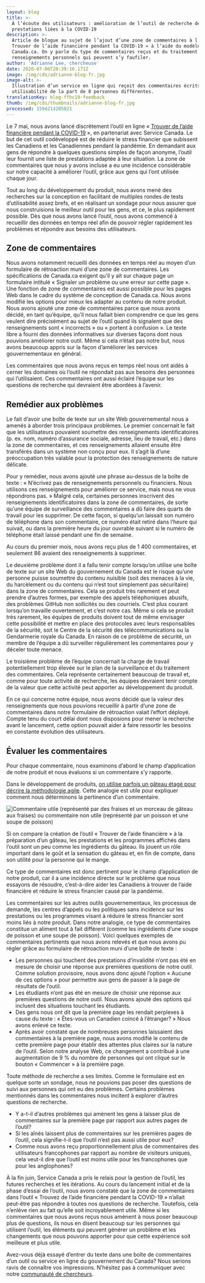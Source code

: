 ```yaml
---
layout: blog
title: >-
  À l’écoute des utilisateurs : amélioration de l’outil de recherche de
  prestations liées à la COVID-19
description: >-
  Article de blogue au sujet de l’ajout d’une zone de commentaires à l’outil «
  Trouver de l’aide financière pendant la COVID-19 » à l’aide du modèle de
  Canada.ca. On y parle du type de commentaires reçus et du traitement des
  renseignements personnels qui peuvent s’y faufiler.
author: 'Adrianne Lee, chercheuse'
date: 2020-07-06T20:39:16.171Z
image: /img/cds/adrianne-blog-fr.jpg
image-alt: >-
  Illustration d’un service en ligne qui reçoit des commentaires écrits sur son
  utilisabilité de la part de 8 personnes différentes.
translationKey: blog-ffhc19-feedback
thumb: /img/cds/thumbnails/adrianne-blog-fr.jpg
processed: 1594214285021
---
```

Le 7 mai, nous avons lancé discrètement l’outil en ligne « [Trouver de l’aide financière pendant la COVID-19](https://covid-prestations.alpha.canada.ca/fr/debut) », en partenariat avec Service Canada. Le but de cet outil codéveloppé est de réduire le stress financier que subissent les Canadiens et les Canadiennes pendant la pandémie. En demandant aux gens de répondre à quelques questions simples de façon anonyme, l’outil leur fournit une liste de prestations adaptée à leur situation. La zone de commentaires que nous y avons incluse a eu une incidence considérable sur notre capacité à améliorer l’outil, grâce aux gens qui l’ont utilisée chaque jour. 

Tout au long du développement du produit, nous avons mené des recherches sur la conception en facilitant de multiples rondes de tests d’utilisabilité assez brefs, et en réalisant un sondage pour nous assurer que nous construisions le meilleur outil pour les gens, et ce, le plus rapidement possible. Dès que nous avons lancé l’outil, nous avons commencé à recueillir des données en temps réel afin de pouvoir régler rapidement les problèmes et répondre aux besoins des utilisateurs.

## Zone de commentaires

Nous avons notamment recueilli des données en temps réel au moyen d’un formulaire de rétroaction muni d’une zone de commentaires. Les spécifications de Canada.ca exigent qu’il y ait sur chaque page un formulaire intitulé « Signaler un problème ou une erreur sur cette page ». Une fonction de zone de commentaires est aussi possible pour les pages Web dans le cadre du système de conception de Canada.ca. Nous avons modifié les options pour mieux les adapter au contenu de notre produit. Nous avons ajouté une zone de commentaires parce que nous avons décidé, en tant qu’équipe, qu’il nous fallait bien comprendre ce que les gens veulent dire précisément au sujet de l’outil quand ils signalent que des renseignements sont « incorrects » ou « portent à confusion ». Le texte libre a fourni des données informatives sur diverses façons dont nous pouvions améliorer notre outil. Même si cela n’était pas notre but, nous avons beaucoup appris sur la façon d’améliorer les services gouvernementaux en général.

Les commentaires que nous avons reçus en temps réel nous ont aidés à cerner les domaines où l’outil ne répondait pas aux besoins des personnes qui l’utilisaient. Ces commentaires ont aussi éclairé l’équipe sur les questions de recherche qui devraient être abordées à l’avenir.

## Remédier aux problèmes

Le fait d’avoir une boîte de texte sur un site Web gouvernemental nous a amenés à aborder trois principaux problèmes. Le premier concernait le fait que les utilisateurs pouvaient soumettre des renseignements identificatoires (p. ex. nom, numéro d’assurance sociale, adresse, lieu de travail, etc.) dans la zone de commentaires, et ces renseignements allaient ensuite être transférés dans un système non conçu pour eux. Il s’agit là d’une préoccupation très valable pour la protection des renseignements de nature délicate. 

Pour y remédier, nous avons ajouté une phrase au-dessus de la boîte de texte : « N’écrivez pas de renseignements personnels ou financiers. Nous utilisons ces renseignements pour améliorer ce service, mais nous ne vous répondrons pas. » Malgré cela, certaines personnes inscrivent des renseignements identificatoires dans la zone de commentaires, de sorte qu’une équipe de surveillance des commentaires a dû faire des quarts de travail pour les supprimer. De cette façon, si quelqu’un laissait son numéro de téléphone dans son commentaire, ce numéro était retiré dans l’heure qui suivait, ou dans la première heure du jour ouvrable suivant si le numéro de téléphone était laissé pendant une fin de semaine. 

Au cours du premier mois, nous avons reçu plus de 1 400 commentaires, et seulement 86 avaient des renseignements à supprimer. 

Le deuxième problème dont il a fallu tenir compte lorsqu’on utilise une boîte de texte sur un site Web du gouvernement du Canada est le risque qu’une personne puisse soumettre du contenu nuisible (soit des menaces à la vie, du harcèlement ou du contenu qui n’est tout simplement pas sécuritaire) dans la zone de commentaires. Cela se produit très rarement et peut prendre d’autres formes, par exemple des appels téléphoniques abusifs, des problèmes GitHub non sollicités ou des courriels. C’est plus courant lorsqu’on travaille ouvertement, et c’est notre cas. Même si cela se produit très rarement, les équipes de produits doivent tout de même envisager cette possibilité et mettre en place des protocoles avec leurs responsables de la sécurité, soit le Centre de la sécurité des télécommunications ou la Gendarmerie royale du Canada. En raison de ce problème de sécurité, un membre de l’équipe a dû surveiller régulièrement les commentaires pour y déceler toute menace.

Le troisième problème de l’équipe concernait la charge de travail potentiellement trop élevée sur le plan de la surveillance et du traitement des commentaires. Cela représente certainement beaucoup de travail et, comme pour toute activité de recherche, les équipes devraient tenir compte de la valeur que cette activité peut apporter au développement du produit.

En ce qui concerne notre équipe, nous avons décidé que la valeur des renseignements que nous pouvions recueillir à partir d’une zone de commentaires dans notre formulaire de rétroaction valait l’effort déployé. Compte tenu du court délai dont nous disposions pour mener la recherche avant le lancement, cette option pouvait aider à faire ressortir les besoins en constante évolution des utilisateurs.

## Évaluer les commentaires

Pour chaque commentaire, nous examinons d’abord le champ d’application de notre produit et nous évaluons si un commentaire s’y rapporte.  

Dans le développement de produits, [on utilise parfois un gâteau étagé pour décrire la méthodologie agile](https://twitter.com/nkkl/status/1066571295784022016). Cette analogie est utile pour expliquer comment nous déterminons la pertinence d’un commentaire.

![Commentaire utile (représenté par des fraises et un morceau de gâteau aux fraises) ou commentaire non utile (représenté par un poisson et une soupe de poisson)](/img/cds/adrianne-blog-infrographic-fr.jpg)

Si on compare la création de l’outil « Trouver de l’aide financière » à la préparation d’un gâteau, les prestations et les programmes affichés dans l’outil sont un peu comme les ingrédients du gâteau. Ils jouent un rôle important dans le goût et la sensation du gâteau et, en fin de compte, dans son utilité pour la personne qui le mange. 

Ce type de commentaires est donc pertinent pour le champ d’application de notre produit, car il a une incidence directe sur le problème que nous essayons de résoudre, c’est-à-dire aider les Canadiens à trouver de l’aide financière et réduire le stress financier causé par la pandémie.

Les commentaires sur les autres outils gouvernementaux, les processus de demande, les centres d’appels ou les politiques sans incidence sur les prestations ou les programmes visant à réduire le stress financier sont moins liés à notre produit. Dans notre analogie, ce type de commentaires constitue un aliment tout à fait différent (comme les ingrédients d’une soupe de poisson et une soupe de poisson). Voici quelques exemples de commentaires pertinents que nous avons relevés et que nous avons pu régler grâce au formulaire de rétroaction muni d’une boîte de texte :

* Les personnes qui touchent des prestations d’invalidité n’ont pas été en mesure de choisir une réponse aux premières questions de notre outil. Comme solution provisoire, nous avons donc ajouté l’option « Aucune de ces options » pour permettre aux gens de passer à la page de résultats de l’outil. 
* Les étudiants n’ont pas été en mesure de choisir une réponse aux premières questions de notre outil. Nous avons ajouté des options qui incluent des situations touchant les étudiants.
* Des gens nous ont dit que la première page les rendait perplexes à cause du texte : « Êtes-vous un Canadien coincé à l’étranger? » Nous avons enlevé ce texte.
* Après avoir constaté que de nombreuses personnes laissaient des commentaires à la première page, nous avons modifié le contenu de cette première page pour établir des attentes plus claires sur la nature de l’outil. Selon notre analyse Web, ce changement a contribué à une augmentation de 9 % du nombre de personnes qui ont cliqué sur le bouton « Commencer » à la première page. 

Toute méthode de recherche a ses limites. Comme le formulaire est en quelque sorte un sondage, nous ne pouvions pas poser des questions de suivi aux personnes qui ont eu des problèmes. Certains problèmes mentionnés dans les commentaires nous incitent à explorer d’autres questions de recherche.

* Y a-t-il d’autres problèmes qui amènent les gens à laisser plus de commentaires sur la première page par rapport aux autres pages de l’outil?
* Si les aînés laissent plus de commentaires sur les premières pages de l’outil, cela signifie-t-il que l’outil n’est pas aussi utile pour eux? 
* Comme nous avons reçu proportionnellement plus de commentaires des utilisateurs francophones par rapport au nombre de visiteurs uniques, cela veut-il dire que l’outil est moins utile pour les francophones que pour les anglophones?

À la fin juin, Service Canada a pris le relais pour la gestion de l’outil, les futures recherches et les itérations. Au cours du lancement initial et de la phase d’essai de l’outil, nous avons constaté que la zone de commentaires dans l’outil « Trouvez de l’aide financière pendant la COVID-19 » n’allait peut-être pas répondre à toutes nos questions de recherche. Toutefois, cela n’enlève rien au fait qu’elle soit incroyablement utile. Même si les commentaires que nous avons reçus nous amènent à nous poser beaucoup plus de questions, ils nous en disent beaucoup sur les personnes qui utilisent l’outil, les éléments qui peuvent générer un problème et les changements que nous pouvons apporter pour que cette expérience soit meilleure et plus utile. 

Avez-vous déjà essayé d’entrer du texte dans une boîte de commentaires d’un outil ou service en ligne du gouvernement du Canada? Nous serions ravis de connaître vos impressions. N’hésitez pas à communiquer avec notre [communauté de chercheurs](mailto:rc-gc-dr@cds-snc.ca).
